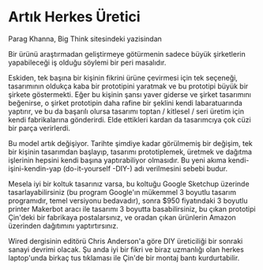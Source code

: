 # Artık Herkes Üretici

Parag Khanna, Big Think sitesindeki yazisindan

Bir ürünü araştırmadan geliştirmeye götürmenin sadece büyük şirketlerin yapabileceği iş olduğu söylemi bir peri masalıdır.

Eskiden, tek başına bir kişinin fikrini ürüne çevirmesi için tek seçeneği, tasarımının oldukça kaba bir prototipini yaratmak ve bu prototipi büyük bir şirkete göstermekti. Eğer bu kişinin şansı yaver giderse ve şirket tasarımını beğenirse, o şirket prototipin daha rafine bir şeklini kendi labaratuarında yaptırır, ve bu da başarılı olursa tasarımı toptan / kitlesel / seri üretim için kendi fabrikalarına gönderirdi. Elde ettikleri kardan da tasarımcıya çok cüzi bir parça verirlerdi.

Bu model artık değişiyor. Tarihte şimdiye kadar görülmemiş bir değişim, tek bir kişinin tasarımdan başlayıp, tasarımı prototiplemek, üretmek ve dağıtma işlerinin hepsini kendi başına yaptırabiliyor olmasıdır. Bu yeni akıma kendi-işini-kendin-yap (do-it-yourself -DIY-) adı verilmesini sebebi budur.

Mesela iyi bir koltuk tasarınız varsa, bu koltuğu Google Sketchup üzerinde tasarlayabilirsiniz (bu program Google'ın mükemmel 3 boyutlu tasarım programıdır, temel versiyonu bedavadır), sonra $950 fiyatındaki 3 boyutlu printer Makerbot aracı ile tasarımı 3 boyutta basabilirsiniz, bu çıkan prototipi Çin'deki bir fabrikaya postalarsınız, ve oradan çıkan ürünlerin Amazon üzerinden dağıtımını yaptırtırsınız.

Wired dergisinin editörü Chris Anderson'a göre DIY üreticiliği bir sonraki sanayi devrimi olacak. Şu anda iyi bir fikri ve biraz uzmanlığı olan herkes laptop'unda birkaç tus tıklaması ile Çin'de bir montaj bantı kurdurtabilir.
